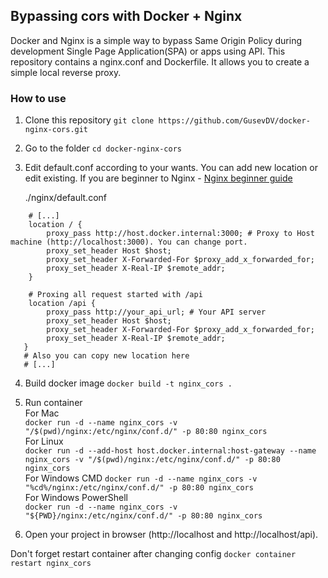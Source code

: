 ## Bypassing cors with Docker + Nginx

Docker and Nginx is a simple way to bypass Same Origin Policy during development Single Page Application(SPA) or apps using API.  This repository contains a nginx.conf and Dockerfile. It allows you to create a simple local reverse proxy.

### How to use

1. Clone this repository `git clone https://github.com/GusevDV/docker-nginx-cors.git`
2. Go to the folder `cd docker-nginx-cors`
3. Edit default.conf according to your wants. You can add new location or edit existing. If you are beginner to Nginx - [Nginx beginner guide](https://nginx.org/en/docs/beginners_guide.html)  
   

   ./nginx/default.conf
```nginx 
    # [...]
    location / {
        proxy_pass http://host.docker.internal:3000; # Proxy to Host machine (http://localhost:3000). You can change port.
	    proxy_set_header Host $host;
	    proxy_set_header X-Forwarded-For $proxy_add_x_forwarded_for;
	    proxy_set_header X-Real-IP $remote_addr;
    }
    
    # Proxing all request started with /api
    location /api { 
	    proxy_pass http://your_api_url; # Your API server
        proxy_set_header Host $host;
        proxy_set_header X-Forwarded-For $proxy_add_x_forwarded_for;
        proxy_set_header X-Real-IP $remote_addr;
   }
   # Also you can copy new location here 
   # [...]
```
4. Build docker image `docker build -t nginx_cors .`
5. Run container  
   For Mac  
   `docker run -d --name nginx_cors -v "/$(pwd)/nginx:/etc/nginx/conf.d/" -p 80:80 nginx_cors`  
   For Linux  
   `docker run -d --add-host host.docker.internal:host-gateway --name nginx_cors -v "/$(pwd)/nginx:/etc/nginx/conf.d/" -p 80:80 nginx_cors`  
   For Windows CMD 
   `docker run -d --name nginx_cors -v "%cd%/nginx:/etc/nginx/conf.d/" -p 80:80 nginx_cors`  
   For Windows PowerShell  
   `docker run -d --name nginx_cors -v "${PWD}/nginx:/etc/nginx/conf.d/" -p 80:80 nginx_cors`
   
6. Open your project in browser (http://localhost and http://localhost/api).

Don't forget restart container after changing config `docker container restart nginx_cors`
   
